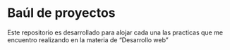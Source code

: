 # Baúl de proyectos 

Este repositorio es desarrollado para alojar cada una las practicas que me encuentro realizando en la materia de “Desarrollo web”

